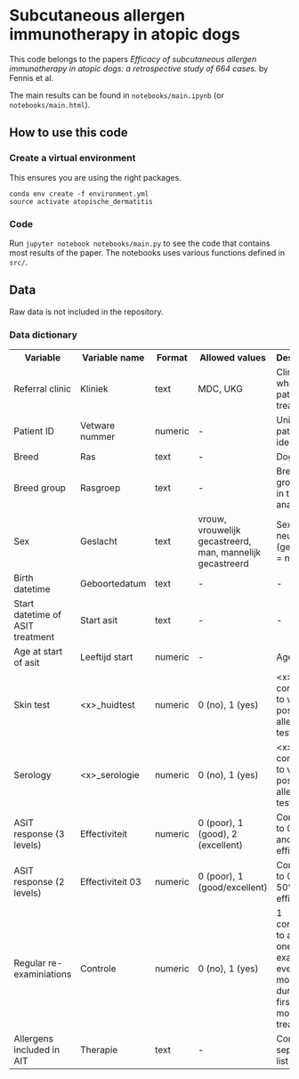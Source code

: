 #  Subcutaneous allergen immunotherapy in atopic dogs
This code belongs to the papers *Efficacy of subcutaneous allergen immunotherapy in atopic dogs: a retrospective study of 664 cases.* by Fennis et al.

The main results can be found in `notebooks/main.ipynb` (or `notebooks/main.html`).

## How to use this code
### Create a virtual environment
This ensures you are using the right packages.
```
conda env create -f environment.yml
source activate atopische_dermatitis
```

### Code
Run `jupyter notebook notebooks/main.py` to see the code that contains most results of the paper.
The notebooks uses various functions defined in `src/`.

## Data
Raw data is not included in the repository.

### Data dictionary
<table>
  <tr>
    <th>Variable</th>
    <th>Variable name</th> 
    <th>Format</th>
    <th>Allowed values</th>
    <th>Descriptions</th>
  </tr>
  <tr>
    <td>Referral clinic</td>
    <td>Kliniek</td> 
    <td>text</td>
    <td>MDC, UKG</td>
    <td>Clinic at which the patient was treated.</td> 
  </tr>
  <tr>
    <td>Patient ID</td>
    <td>Vetware nummer</td> 
    <td>numeric</td>
    <td>-</td>
    <td>Unique patient identifier</td>
  </tr>
  <tr>
    <td>Breed</td>
    <td>Ras</td> 
    <td>text</td>
    <td>-</td>
    <td>Dog breed</td>
  </tr>
  <tr>
    <td>Breed group</td>
    <td>Rasgroep</td> 
    <td>text</td>
    <td>-</td>
    <td>Breed groups used in the analysis.</td>
  </tr>
  <tr>
    <td>Sex</td>
    <td>Geslacht</td> 
    <td>text</td>
    <td>vrouw, vrouwelijk gecastreerd, man, mannelijk gecastreerd</td>
    <td>Sex and neuter states (gecastreerd = neutered).</td>
  </tr>
  <tr>
    <td>Birth datetime</td>
    <td>Geboortedatum</td> 
    <td>text</td>
    <td>-</td>
    <td>-</td>
  </tr>
  <tr>
    <td>Start datetime of ASIT treatment</td>
    <td>Start asit</td> 
    <td>text</td>
    <td>-</td>
    <td>-</td>
  </tr>
  <tr>
    <td>Age at start of asit</td>
    <td>Leeftijd start</td> 
    <td>numeric</td>
    <td>-</td>
    <td>Age in years</td>
  </tr>
  <tr>
    <td>Skin test</td>
    <td>&lt;x&gt_huidtest</td> 
    <td>numeric</td>
    <td>0 (no), 1 (yes)</td>
    <td>&lt;x&gt corresponds to various possible allergens tested for.</td>
  </tr>
    <tr>
    <td>Serology</td>
    <td>&lt;x&gt_serologie</td> 
    <td>numeric</td>
    <td>0 (no), 1 (yes)</td>
    <td>&lt;x&gt corresponds to various possible allergens tested for.</td>
  </tr>
  <tr>
    <td>ASIT response (3 levels)</td>
    <td>Effectiviteit</td> 
    <td>numeric</td>
    <td>0 (poor), 1 (good), 2 (excellent)</td>
    <td>Corresponds to 0, 50% and 100% efficiency.</td>
  </tr>
  <tr>
    <td>ASIT response (2 levels)</td>
    <td>Effectiviteit 03</td> 
    <td>numeric</td>
    <td>0 (poor), 1 (good/excellent)</td>
    <td>Corresponds to 0 and 50%-100% efficiency.</td>
  </tr>
  <tr>
    <td>Regular re-examiniations</td>
    <td>Controle</td> 
    <td>numeric</td>
    <td>0 (no), 1 (yes)</td>
    <td>1 corresponds to at least one re-examination every 3 months during the first 9 months of treatment.</td>
  </tr>
  <tr>
    <td>Allergens included in AIT</td>
    <td>Therapie</td> 
    <td>text</td>
    <td>-</td>
    <td>Comma separated list</td>
  </tr>
</table>
